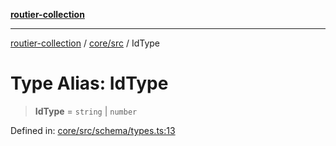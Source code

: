[**routier-collection**](../../../README.md)

***

[routier-collection](../../../README.md) / [core/src](../README.md) / IdType

# Type Alias: IdType

> **IdType** = `string` \| `number`

Defined in: [core/src/schema/types.ts:13](https://github.com/Agrejus/routier/blob/ae307d61bf9883ec014a438be7cbd96d2060d092/core/src/schema/types.ts#L13)
